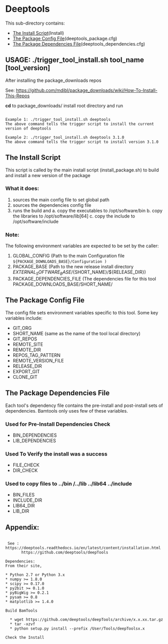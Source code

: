 # Deeptools
 
This sub-directory contains:
 - [The Install Script](#the-install-script)(Install)
 - [The Package Config File](#the-package-config-file)(deeptools_package.cfg)
 - [The Package Dependencies File](#the-package-dependencies-file)(deeptools_dependencies.cfg)

## USAGE: ./trigger_tool_install.sh tool_name [tool_version]

After installing the package_downloads repos 

See: https://github.com/mdibl/package_downloads/wiki/How-To-Install-This-Repos

**cd**  to package_downloads/ install root directory and run 
```

Example 1: ./trigger_tool_install.sh deeptools
The above command tells the trigger script to install the current version of deeptools

Example 2: ./trigger_tool_install.sh deeptools 3.1.0
The above command tells the trigger script to install version 3.1.0
```

## The Install Script
 This script is called by the main install script 
(install_package.sh)  to build and install  a new version of the package 

### What it does:
  1) sources the main config file to set global path
  2) sources the dependencies config file
  3) runs the build and 
     a. copy  the executables to /opt/software/bin
     b. copy  the libraries to /opt/software/lib[64]
     c. copy  the include to /opt/software/include
 

### Note:
The following environment variables are expected to be set by the caller:

 1) GLOBAL_CONFIG  (Path to the main Configuration file
    ``` ${PACKAGE_DOWNLOADS_BASE}/Configuration ) ```
 2) PACKAGE_BASE   (Path to the new release install directory  ${EXTERNAL_SOFTWARE_BASE}/${SHORT_NAME}/${RELEASE_DIR})
 3) PACKAGE_DEPENDENCIES_FILE (The dependencies file for this tool  PACKAGE_DOWNLOADS_BASE/SHORT_NAME/


## The Package Config File 
The config file sets environment variables specific to this tool.
Some key variables include:

  - GIT_ORG
  - SHORT_NAME  (same as the name of the tool local directory)
  - GIT_REPOS
  - REMOTE_SITE
  - REMOTE_DIR
  - REPOS_TAG_PATTERN
  - REMOTE_VERSION_FILE
  - RELEASE_DIR
  - EXPORT_GIT
  - CLONE_GIT
  
## The Package Dependencies File
Each tool's dependency file contains the pre-install and post-install sets of dependencies.
Bamtools only uses few of these variables.

### Used for Pre-Install Dependencies Check
  - BIN_DEPENDENCIES
  - LIB_DEPENDENCIES

### Used To Verify the install was a success
  - FILE_CHECK
  - DIR_CHECK

### Used to copy files to ../bin /../lib ../lib64 ../include 
  - BIN_FILES
  - INCLUDE_DIR
  - LIB64_DIR
  - LIB_DIR

## Appendix:
```

 See : https://deeptools.readthedocs.io/en/latest/content/installation.html
       https://github.com/deeptools/deepTools
 
Dependencies:
From their site,

* Python 2.7 or Python 3.x
* numpy >= 1.8.0
* scipy >= 0.17.0
* py2bit >= 0.1.0
* pyBigWig >= 0.2.1
* pysam >= 0.8
* matplotlib >= 1.4.0

Build BamTools

  * wget https://github.com/deeptools/deepTools/archive/x.x.xx.tar.gz
  * tar -xzvf
  * python setup.py install --prefix /User/Tools/deepToolsx.x
  
Check the Install

```
